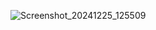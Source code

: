 ![Screenshot_20241225_125509](https://github.com/user-attachments/assets/9dd75b03-3f68-496c-bb43-295be6c80160)
